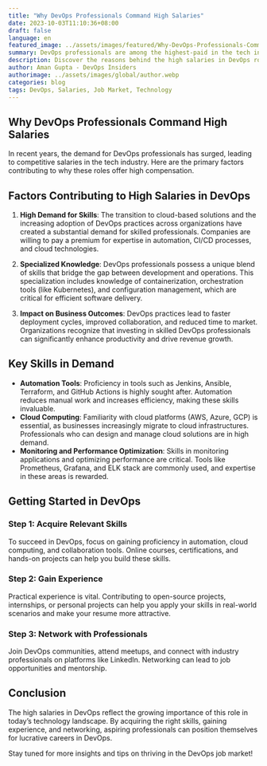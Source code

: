 ```yaml
---
title: "Why DevOps Professionals Command High Salaries"
date: 2023-10-03T11:10:36+08:00
draft: false
language: en
featured_image: ../assets/images/featured/Why-DevOps-Professionals-Command-High-Salaries.png
summary: DevOps professionals are among the highest-paid in the tech industry. Explore the factors that contribute to their lucrative salaries and what skills are in demand.
description: Discover the reasons behind the high salaries in DevOps roles. This post explores the demand for skills, the value of experience, and the critical role DevOps plays in modern software development.
author: Aman Gupta - DevOps Insiders 
authorimage: ../assets/images/global/author.webp
categories: blog
tags: DevOps, Salaries, Job Market, Technology
---
```


## Why DevOps Professionals Command High Salaries

In recent years, the demand for DevOps professionals has surged, leading to competitive salaries in the tech industry. Here are the primary factors contributing to why these roles offer high compensation.

## Factors Contributing to High Salaries in DevOps

1. **High Demand for Skills**: The transition to cloud-based solutions and the increasing adoption of DevOps practices across organizations have created a substantial demand for skilled professionals. Companies are willing to pay a premium for expertise in automation, CI/CD processes, and cloud technologies.

2. **Specialized Knowledge**: DevOps professionals possess a unique blend of skills that bridge the gap between development and operations. This specialization includes knowledge of containerization, orchestration tools (like Kubernetes), and configuration management, which are critical for efficient software delivery.

3. **Impact on Business Outcomes**: DevOps practices lead to faster deployment cycles, improved collaboration, and reduced time to market. Organizations recognize that investing in skilled DevOps professionals can significantly enhance productivity and drive revenue growth.

## Key Skills in Demand

- **Automation Tools**: Proficiency in tools such as Jenkins, Ansible, Terraform, and GitHub Actions is highly sought after. Automation reduces manual work and increases efficiency, making these skills invaluable.
- **Cloud Computing**: Familiarity with cloud platforms (AWS, Azure, GCP) is essential, as businesses increasingly migrate to cloud infrastructures. Professionals who can design and manage cloud solutions are in high demand.
- **Monitoring and Performance Optimization**: Skills in monitoring applications and optimizing performance are critical. Tools like Prometheus, Grafana, and ELK stack are commonly used, and expertise in these areas is rewarded.

## Getting Started in DevOps

### Step 1: Acquire Relevant Skills

To succeed in DevOps, focus on gaining proficiency in automation, cloud computing, and collaboration tools. Online courses, certifications, and hands-on projects can help you build these skills.

### Step 2: Gain Experience

Practical experience is vital. Contributing to open-source projects, internships, or personal projects can help you apply your skills in real-world scenarios and make your resume more attractive.

### Step 3: Network with Professionals

Join DevOps communities, attend meetups, and connect with industry professionals on platforms like LinkedIn. Networking can lead to job opportunities and mentorship.

## Conclusion

The high salaries in DevOps reflect the growing importance of this role in today’s technology landscape. By acquiring the right skills, gaining experience, and networking, aspiring professionals can position themselves for lucrative careers in DevOps.

Stay tuned for more insights and tips on thriving in the DevOps job market!